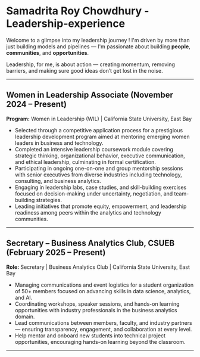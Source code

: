 # **Samadrita Roy Chowdhury** - Leadership-experience

Welcome to a glimpse into my leadership journey ! I'm driven by more than just building models and pipelines — I'm passionate about building **people**, **communities**, and **opportunities**.  

Leadership, for me, is about action — creating momentum, removing barriers, and making sure good ideas don’t get lost in the noise.

---

##  Women in Leadership Associate (November 2024 – Present)

**Program:** Women in Leadership (WIL) | California State University, East Bay

- Selected through a competitive application process for a prestigious leadership development program aimed at mentoring emerging women leaders in business and technology.
- Completed an intensive leadership coursework module covering strategic thinking, organizational behavior, executive communication, and ethical leadership, culminating in formal certification.
- Participating in ongoing one-on-one and group mentorship sessions with senior executives from diverse industries including technology, consulting, and business analytics.
- Engaging in leadership labs, case studies, and skill-building exercises focused on decision-making under uncertainty, negotiation, and team-building strategies.
- Leading initiatives that promote equity, empowerment, and leadership readiness among peers within the analytics and technology communities.

---

##  Secretary – Business Analytics Club, CSUEB (February 2025 – Present)

**Role:** Secretary | Business Analytics Club | California State University, East Bay

- Managing communications and event logistics for a student organization of 50+ members focused on advancing skills in data science, analytics, and AI.
- Coordinating workshops, speaker sessions, and hands-on learning opportunities with industry professionals in the business analytics domain.
- Lead communications between members, faculty, and industry partners — ensuring transparency, engagement, and collaboration at every level.  
- Help mentor and onboard new students into technical project opportunities, encouraging hands-on learning beyond the classroom.

---
